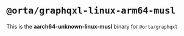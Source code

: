 # `@orta/graphqxl-linux-arm64-musl`

This is the **aarch64-unknown-linux-musl** binary for `@orta/graphqxl`
